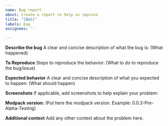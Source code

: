 ```yaml
---
name: Bug report
about: Create a report to help us improve
title: "[BUG]"
labels: bug
assignees: ''

---
```


**Describe the bug**
A clear and concise description of what the bug is:
(What happened)

**To Reproduce**
Steps to reproduce the behavior:
(What to do to reproduce the bug/issue)

**Expected behavior**
A clear and concise description of what you expected to happen:
(What should happen)

**Screenshots**
If applicable, add screenshots to help explain your problem:



**Modpack version:**
 (Put here the modpack version. Example: 0.0.3-Pre-Alpha-Testing)

**Additional context**
Add any other context about the problem here.
